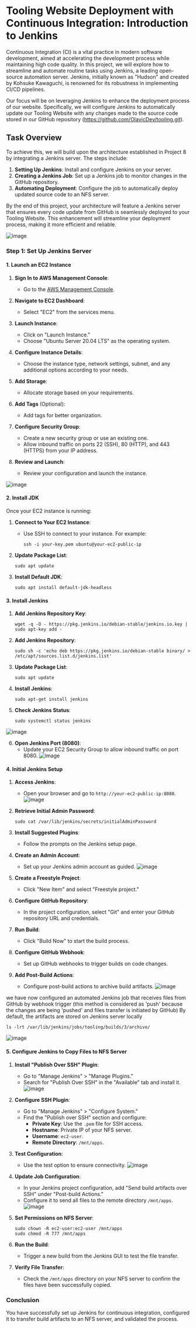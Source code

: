 # Tooling Website Deployment with Continuous Integration: Introduction to Jenkins

Continuous Integration (CI) is a vital practice in modern software development, aimed at accelerating the development process while maintaining high code quality. In this project, we will explore how to streamline and automate routine tasks using Jenkins, a leading open-source automation server. Jenkins, initially known as "Hudson" and created by Kohsuke Kawaguchi, is renowned for its robustness in implementing CI/CD pipelines.

Our focus will be on leveraging Jenkins to enhance the deployment process of our website. Specifically, we will configure Jenkins to automatically update our Tooling Website with any changes made to the source code stored in our GitHub repository (https://github.com/OlavicDev/tooling.git).

## Task Overview

To achieve this, we will build upon the architecture established in Project 8 by integrating a Jenkins server. The steps include:

1. **Setting Up Jenkins**: Install and configure Jenkins on your server.
2. **Creating a Jenkins Job**: Set up a Jenkins job to monitor changes in the GitHub repository.
3. **Automating Deployment**: Configure the job to automatically deploy updated source code to an NFS server.

By the end of this project, your architecture will feature a Jenkins server that ensures every code update from GitHub is seamlessly deployed to your Tooling Website. This enhancement will streamline your deployment process, making it more efficient and reliable.

![image](https://github.com/user-attachments/assets/63215ebf-5bd0-4c14-a7e7-f3742a08e476)



### Step 1: Set Up Jenkins Server

#### 1. Launch an EC2 Instance

1. **Sign In to AWS Management Console**:
   - Go to the [AWS Management Console](https://aws.amazon.com/console/).

2. **Navigate to EC2 Dashboard**:
   - Select "EC2" from the services menu.

3. **Launch Instance**:
   - Click on "Launch Instance."
   - Choose "Ubuntu Server 20.04 LTS" as the operating system.

4. **Configure Instance Details**:
   - Choose the instance type, network settings, subnet, and any additional options according to your needs.

5. **Add Storage**:
   - Allocate storage based on your requirements.

6. **Add Tags** (Optional):
   - Add tags for better organization.

7. **Configure Security Group**:
   - Create a new security group or use an existing one.
   - Allow inbound traffic on ports 22 (SSH), 80 (HTTP), and 443 (HTTPS) from your IP address.

8. **Review and Launch**:
   - Review your configuration and launch the instance.

![image](https://github.com/user-attachments/assets/8363b0c0-beac-4f63-beff-aef0464f8b60)

#### 2. Install JDK

Once your EC2 instance is running:

1. **Connect to Your EC2 Instance**:
   - Use SSH to connect to your instance. For example:
     ```
     ssh -i your-key.pem ubuntu@your-ec2-public-ip
     ```

2. **Update Package List**:
   ```
   sudo apt update
   ```

3. **Install Default JDK**:
   ```
   sudo apt install default-jdk-headless
   ```

#### 3. Install Jenkins

1. **Add Jenkins Repository Key**:
   ```
   wget -q -O - https://pkg.jenkins.io/debian-stable/jenkins.io.key | sudo apt-key add -
   ```

2. **Add Jenkins Repository**:
   ```
   sudo sh -c 'echo deb https://pkg.jenkins.io/debian-stable binary/ > /etc/apt/sources.list.d/jenkins.list'
   ```

3. **Update Package List**:
   ```
   sudo apt update
   ```

4. **Install Jenkins**:
   ```
   sudo apt-get install jenkins
   ```

5. **Check Jenkins Status**:
   ```
   sudo systemctl status jenkins
   ```
![image](https://github.com/user-attachments/assets/7e5d2574-7d2e-436e-a605-704677ee63a2)

6. **Open Jenkins Port (8080)**:
   - Update your EC2 Security Group to allow inbound traffic on port 8080.
![image](https://github.com/user-attachments/assets/f5e31c61-7c60-41f7-9a0c-ea2249a7eda0)

#### 4. Initial Jenkins Setup

1. **Access Jenkins**:
   - Open your browser and go to `http://your-ec2-public-ip:8080`.
![image](https://github.com/user-attachments/assets/8cd7a796-35df-4d6e-af58-c090eb1d915c)

2. **Retrieve Initial Admin Password**:
   ```
   sudo cat /var/lib/jenkins/secrets/initialAdminPassword
   ```

3. **Install Suggested Plugins**:
   - Follow the prompts on the Jenkins setup page.

4. **Create an Admin Account**:
   - Set up your Jenkins admin account as guided.
![image](https://github.com/user-attachments/assets/3c6acc72-a9c7-46ac-9d70-bf569ed140d5)

5. **Create a Freestyle Project**:
   - Click "New Item" and select "Freestyle project."

6. **Configure GitHub Repository**:
   - In the project configuration, select "Git" and enter your GitHub repository URL and credentials.

7. **Run Build**:
   - Click "Build Now" to start the build process.

8. **Configure GitHub Webhook**:
   - Set up GitHub webhooks to trigger builds on code changes.

9. **Add Post-Build Actions**:
   - Configure post-build actions to archive build artifacts.
![image](https://github.com/user-attachments/assets/3e08fe0d-a18f-49b3-bee4-bc5aad928d93)

we have now configured an automated Jenkins job that receives files from GitHub by webhook trigger (this method is considered as 'push' because the changes are being 'pushed' and files transfer is initiated by GitHub) By default, the artifacts are stored on Jenkins server locally
```
ls -lrt /var/lib/jenkins/jobs/tooling/builds/3/archive/
```
![image](https://github.com/user-attachments/assets/b792927e-1de3-4fed-80a2-22791b83874e)


#### 5. Configure Jenkins to Copy Files to NFS Server

1. **Install "Publish Over SSH" Plugin**:
   - Go to "Manage Jenkins" > "Manage Plugins."
   - Search for "Publish Over SSH" in the "Available" tab and install it.
![image](https://github.com/user-attachments/assets/08199c39-4625-4ec2-9cbb-f1906681ab13)

2. **Configure SSH Plugin**:
   - Go to "Manage Jenkins" > "Configure System."
   - Find the "Publish over SSH" section and configure:
     - **Private Key**: Use the `.pem` file for SSH access.
     - **Hostname**: Private IP of your NFS server.
     - **Username**: `ec2-user`.
     - **Remote Directory**: `/mnt/apps`.

3. **Test Configuration**:
   - Use the test option to ensure connectivity.
![image](https://github.com/user-attachments/assets/565f4101-66c1-4132-a05c-f6c50bffb337)

4. **Update Job Configuration**:
   - In your Jenkins project configuration, add "Send build artifacts over SSH" under "Post-build Actions."
   - Configure it to send all files to the remote directory `/mnt/apps`.
![image](https://github.com/user-attachments/assets/1c7d2e7f-936c-48f1-ab99-cf490e8f5e3b)

5. **Set Permissions on NFS Server**:
   ```
   sudo chown -R ec2-user:ec2-user /mnt/apps
   sudo chmod -R 777 /mnt/apps
   ```

6. **Run the Build**:
   - Trigger a new build from the Jenkins GUI to test the file transfer.

7. **Verify File Transfer**:
   - Check the `/mnt/apps` directory on your NFS server to confirm the files have been successfully copied.

### Conclusion

You have successfully set up Jenkins for continuous integration, configured it to transfer build artifacts to an NFS server, and validated the process.


